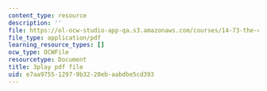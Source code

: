 ```yaml
---
content_type: resource
description: ''
file: https://ol-ocw-studio-app-qa.s3.amazonaws.com/courses/14-73-the-challenge-of-world-poverty-spring-2011/e7aa975512979b3220ebaabdbe5cd393_xuAD_a1OuNo.pdf
file_type: application/pdf
learning_resource_types: []
ocw_type: OCWFile
resourcetype: Document
title: 3play pdf file
uid: e7aa9755-1297-9b32-20eb-aabdbe5cd393
---
```


